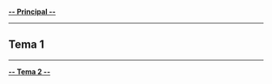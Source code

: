 [**-- Principal --**](../)

----------------------------

## Tema 1

----------------------------

[**-- Tema 2 --**](../Tema2)
